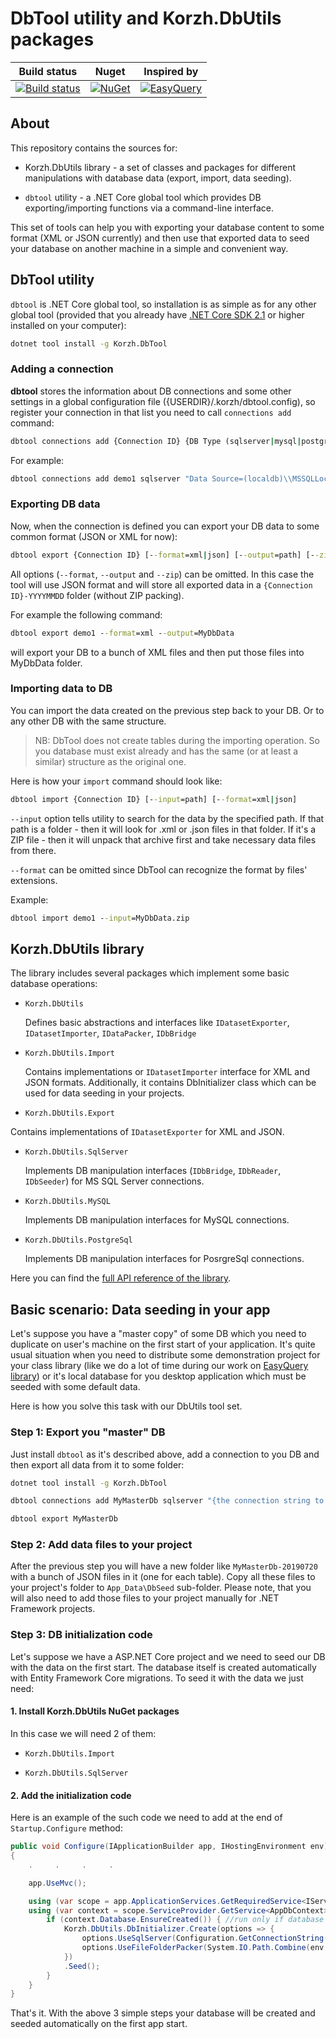 
# DbTool utility and Korzh.DbUtils packages

| Build status | Nuget| Inspired by|
|---|---|---|
|   [![Build status](https://korzhdev.visualstudio.com/EasyQuery/_apis/build/status/Kedonec/prod-DbUtils)](https://korzhdev.visualstudio.com/EasyQuery/_build/latest?definitionId=47) | [![NuGet](https://img.shields.io/nuget/v/Korzh.DbTool.svg)](https://www.nuget.org/packages/Korzh.DbTool) |[![EasyQuery](https://i.ibb.co/xzsf24t/Easy-Query.png)](http://korzh.com/easyquery)|

## About

This repository contains the sources for:

* Korzh.DbUtils library - a set of classes and packages for different manipulations with database data (export, import, data seeding).

* `dbtool` utility - a .NET Core global tool which provides DB exporting/importing functions via a command-line interface.

This set of tools can help you with exporting your database content to some format (XML or JSON currently) and then use that exported data to seed your database on another machine in a simple and convenient way.

## DbTool utility

`dbtool` is .NET Core global tool, so installation is as simple as for any other global tool (provided that you already have [.NET Core SDK 2.1](https://dotnet.microsoft.com/download/dotnet-core) or higher installed on your computer):

```cmd
dotnet tool install -g Korzh.DbTool
```

### Adding a connection

__dbtool__ stores the information about DB connections and some other settings in a global configuration file ({USERDIR}/.korzh/dbtool.config), so register your connection in that list you need to call `connections add` command:

```cmd
dbtool connections add {Connection ID} {DB Type (sqlserver|mysql|postgre)} {Connection string}
```

For example:

```cmd
dbtool connections add demo1 sqlserver "Data Source=(localdb)\\MSSQLLocalDB;Initial Catalog=EqDemoDb07;Integrated Security=True;"
```

### Exporting DB data

Now, when the connection is defined you can export your DB data to some common format (JSON or XML for now):

```cmd
dbtool export {Connection ID} [--format=xml|json] [--output=path] [--zip=filename]
```

All options (`--format`, `--output` and `--zip`) can be omitted.
In this case the tool will use JSON format and will store all exported data in a `{Connection ID}-YYYYMMDD` folder (without ZIP packing).

For example the following command:

```cmd
dbtool export demo1 --format=xml --output=MyDbData
```

will export your DB to a bunch of XML files and then put those files into MyDbData folder.

### Importing data to DB

You can import the data created on the previous step back to your DB. Or to any other DB with the same structure.

> NB: DbTool does not create tables during the importing operation. So you database must exist already and has the same (or at least a similar) structure as the original one.

Here is how your `import` command should look like:

```cmd
dbtool import {Connection ID} [--input=path] [--format=xml|json]
```

`--input` option tells utility to search for the data by the specified path. If that path is a folder - then it will look for .xml or .json files in that folder. If it's a ZIP file - then it will unpack that archive first and take necessary data files from there.

`--format` can be omitted since DbTool can recognize the format by files' extensions.

Example:

```cmd
dbtool import demo1 --input=MyDbData.zip
```

## Korzh.DbUtils library

The library includes several packages which implement some basic database operations:

* `Korzh.DbUtils`

  Defines basic abstractions and interfaces like `IDatasetExporter`, `IDatasetImporter`, `IDataPacker`, `IDbBridge`

* `Korzh.DbUtils.Import`

  Contains implementations or `IDatasetImporter` interface for XML and JSON formats. Additionally, it contains DbInitializer class which can be used for data seeding in your projects.

* `Korzh.DbUtils.Export`

 Contains implementations of `IDatasetExporter` for XML and JSON.

* `Korzh.DbUtils.SqlServer`

  Implements DB manipulation interfaces (`IDbBridge`, `IDbReader`, `IDbSeeder`) for MS SQL Server connections.

* `Korzh.DbUtils.MySQL`

  Implements DB manipulation interfaces for MySQL connections.
  
* `Korzh.DbUtils.PostgreSql`

  Implements DB manipulation interfaces for PosrgreSql connections.

Here you can find the [full API reference of the library](https://korzh.aistant.com/db-utils/api-reference).

## Basic scenario: Data seeding in your app

Let's suppose you have a "master copy" of some DB which you need to duplicate on user's machine on the first start of your application. It's quite usual situation when you need to distribute some demonstration project for your class library (like we do a lot of time during our work on [EasyQuery library](https://korzh.com/easyquery)) or it's local database for you desktop application which must be seeded with some default data.

Here is how you solve this task with our DbUtils tool set.

### Step 1: Export you "master" DB

Just install `dbtool` as it's described above, add a connection to you DB and then export all data from it to some folder:

```bash
dotnet tool install -g Korzh.DbTool

dbtool connections add MyMasterDb sqlserver "{the connection string to your DB}"

dbtool export MyMasterDb
```

### Step 2: Add data files to your project

After the previous step you will have a new folder like `MyMasterDb-20190720` with a bunch of JSON files in it (one for each table). Copy all these files to your project's folder to `App_Data\DbSeed` sub-folder.
Please note, that you will also need to add those files to your project manually for .NET Framework projects.

### Step 3: DB initialization code

Let's suppose we have a ASP.NET Core project and we need to seed our DB with the data on the first start. The database itself is created automatically with Entity Framework Core migrations. To seed it with the data we just need:

#### 1. Install Korzh.DbUtils NuGet packages

In this case we will need 2 of them:

* `Korzh.DbUtils.Import`

* `Korzh.DbUtils.SqlServer`

#### 2. Add the initialization code

Here is an example of the such code we need to add at the end of `Startup.Configure` method:

```c#
public void Configure(IApplicationBuilder app, IHostingEnvironment env)
{
    .     .     .     .

    app.UseMvc();

    using (var scope = app.ApplicationServices.GetRequiredService<IServiceScopeFactory>().CreateScope())
    using (var context = scope.ServiceProvider.GetService<AppDbContext>()) {
        if (context.Database.EnsureCreated()) { //run only if database was not created previously
            Korzh.DbUtils.DbInitializer.Create(options => {
                options.UseSqlServer(Configuration.GetConnectionString("MyDemoDb")); //set the connection string for our database
                options.UseFileFolderPacker(System.IO.Path.Combine(env.ContentRootPath, "App_Data", "SeedData")); //set the folder where to get the seeding data
            })
            .Seed();
        }
    }
}
```

That's it. With the above 3 simple steps your database will be created and seeded automatically on the first app start.

